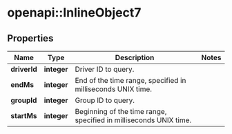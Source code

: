# openapi::InlineObject7

## Properties
Name | Type | Description | Notes
------------ | ------------- | ------------- | -------------
**driverId** | **integer** | Driver ID to query. | 
**endMs** | **integer** | End of the time range, specified in milliseconds UNIX time. | 
**groupId** | **integer** | Group ID to query. | 
**startMs** | **integer** | Beginning of the time range, specified in milliseconds UNIX time. | 


